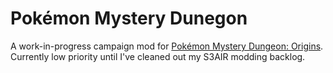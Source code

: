 # Pokémon Mystery Dunegon
A work-in-progress campaign mod for [Pokémon Mystery Dungeon: Origins](https://github.com/audinowho/PMDODump). Currently low priority until I've cleaned out my S3AIR modding backlog.

